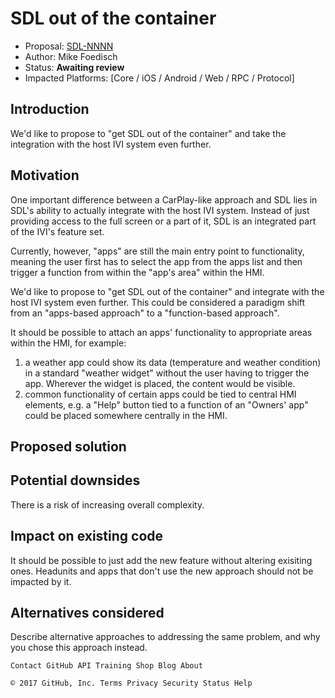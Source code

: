 
# SDL out of the container

* Proposal: [SDL-NNNN](NNNN-out-of-container.md)
* Author: Mike Foedisch
* Status: **Awaiting review**
* Impacted Platforms: [Core / iOS / Android / Web / RPC / Protocol]

## Introduction

We'd like to propose to "get SDL out of the container" and take the integration with the host IVI system even further. 

## Motivation

One important difference between a CarPlay-like approach and SDL lies in SDL's ability to actually integrate with the host IVI system. Instead of just providing access to the full screen or a part of it, SDL is an integrated part of the IVI's feature set.

Currently, however, "apps" are still the main entry point to functionality, meaning the user first has to select the app from the apps list and then trigger a function from within the "app's area" within the HMI. 

We'd like to propose to "get SDL out of the container" and integrate with the host IVI system even further. This could be considered a paradigm shift from an "apps-based approach" to a "function-based approach".

It should be possible to attach an apps' functionality to appropriate areas within the HMI, for example:

1)	a weather app could show its data (temperature and weather condition) in a standard "weather widget" without the user having to trigger the app. Wherever the widget is placed, the content would be visible.
2)	common functionality of certain apps could be tied to central HMI elements, e.g. a "Help" button tied to a function of an "Owners' app" could be placed somewhere centrally in the HMI.


## Proposed solution



## Potential downsides

There is a risk of increasing overall complexity.

## Impact on existing code

It should be possible to just add the new feature without altering exisiting ones. Headunits and apps that don't use the new approach should not be impacted by it.

## Alternatives considered

Describe alternative approaches to addressing the same problem, and why you chose this approach instead.

    Contact GitHub API Training Shop Blog About 

    © 2017 GitHub, Inc. Terms Privacy Security Status Help 

